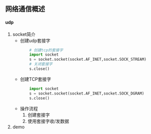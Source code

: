 ## 网络通信概述
#### udp
1. socket简介
    - 创建udp套接字
        ```python
            # 创建tcp的套接字
            import socket
            s = socket.socket(socket.AF_INET,socket.SOCK_STREAM)
            # 关闭套接字
            s.close()
        ```
    - 创建TCP套接字
        ```python
            import socket
            s = socket.socket(socket.AF_INET,socket.SOCK_DGRAM)
            s.close()
        ```
    - 操作流程
        1. 创建套接字
        2. 使用套接字收/发数据
2. demo